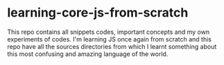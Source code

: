 # learning-core-js-from-scratch
This repo contains all snippets codes, important concepts and my own experiments of codes. I'm learning JS once again from scratch and this repo have all the sources directories from which I learnt something about this most confusing and amazing language of the world.
